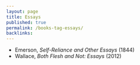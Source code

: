 ```yaml
---
layout: page
title: Essays
published: true
permalink: /books-tag-essays/
backlinks: 
---
```


* Emerson, _Self-Reliance and Other Essays_ (1844) 
* Wallace, _Both Flesh and Not: Essays_ (2012) 
